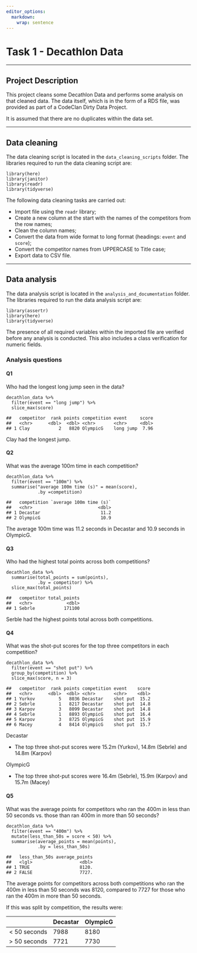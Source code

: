 ```yaml
---
editor_options: 
  markdown: 
    wrap: sentence
---
```


# **Task 1 - Decathlon Data**

------------------------------------------------------------------------

## Project Description

This project cleans some Decathlon Data and performs some analysis on that cleaned data. The data itself, which is in the form of a RDS file, was provided as part of a CodeClan Dirty Data Project.

It is assumed that there are no duplicates within the data set.

------------------------------------------------------------------------

## Data cleaning

The data cleaning script is located in the `data_cleaning_scripts` folder.
The libraries required to run the data cleaning script are:

```         
library(here)
library(janitor)
library(readr)
library(tidyverse)
```

The following data cleaning tasks are carried out:

-   Import file using the `readr` library;
-   Create a new column at the start with the names of the competitors from the row names;
-   Clean the column names;
-   Convert the data from wide format to long format (headings: `event` and `score`);
-   Convert the competitor names from UPPERCASE to Title case;
-   Export data to CSV file.

------------------------------------------------------------------------

## Data analysis

The data analysis script is located in the `analysis_and_documentation` folder. The libraries required to run the data analysis script are:

```         
library(assertr)
library(here)
library(tidyverse)
```

The presence of all required variables within the imported file are verified before any analysis is conducted. This also includes a class verification for numeric fields.

### Analysis questions

#### Q1

Who had the longest long jump seen in the data?

```         
decathlon_data %>% 
  filter(event == "long jump") %>% 
  slice_max(score)
  
##   competitor  rank points competition event     score
##   <chr>      <dbl>  <dbl> <chr>       <chr>     <dbl>
## 1 Clay           2   8820 OlympicG    long jump  7.96
```

Clay had the longest jump.

#### Q2

What was the average 100m time in each competition?

```         
decathlon_data %>% 
  filter(event == "100m") %>% 
  summarise("average 100m time (s)" = mean(score),
            .by =competition)
            
##   competition `average 100m time (s)`
##   <chr>                         <dbl>
## 1 Decastar                       11.2
## 2 OlympicG                       10.9
```

The average 100m time was 11.2 seconds in Decastar and 10.9 seconds in OlympicG.

#### Q3

Who had the highest total points across both competitions?

```         
decathlon_data %>% 
  summarise(total_points = sum(points),
            .by = competitor) %>% 
  slice_max(total_points)
  
##   competitor total_points
##   <chr>             <dbl>
## 1 Sebrle           171100  
```

Serble had the highest points total across both competitions.

#### Q4

What was the shot-put scores for the top three competitors in each competition?

```         
decathlon_data %>% 
  filter(event == "shot put") %>% 
  group_by(competition) %>%
  slice_max(score, n = 3)
  
##   competitor  rank points competition event    score
##   <chr>      <dbl>  <dbl> <chr>       <chr>    <dbl>
## 1 Yurkov         5   8036 Decastar    shot put  15.2
## 2 Sebrle         1   8217 Decastar    shot put  14.8
## 3 Karpov         3   8099 Decastar    shot put  14.8
## 4 Sebrle         1   8893 OlympicG    shot put  16.4
## 5 Karpov         3   8725 OlympicG    shot put  15.9
## 6 Macey          4   8414 OlympicG    shot put  15.7
```

Decastar

-   The top three shot-put scores were 15.2m (Yurkov), 14.8m (Sebrle) and 14.8m (Karpov)

OlympicG

-   The top three shot-put scores were 16.4m (Sebrle), 15.9m (Karpov) and 15.7m (Macey)

#### Q5

What was the average points for competitors who ran the 400m in less than 50 seconds vs. those than ran 400m in more than 50 seconds?

```         
decathlon_data %>% 
  filter(event == "400m") %>% 
  mutate(less_than_50s = score < 50) %>%
  summarise(average_points = mean(points),
            .by = less_than_50s)
            
##   less_than_50s average_points
##   <lgl>                  <dbl>
## 1 TRUE                   8120.
## 2 FALSE                  7727.
```

The average points for competitors across both competitions who ran the 400m in less than 50 seconds was 8120, compared to 7727 for those who ran the 400m in more than 50 seconds.

If this was split by competition, the results were:

|               | Decastar | OlympicG |
|---------------|----------|----------|
| \< 50 seconds | 7988     | 8180     |
| \> 50 seconds | 7721     | 7730     |
